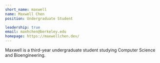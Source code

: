 ```yaml
---
short_name: maxwell
name: Maxwell Chen
position: Undergraduate Student

leadership: true
email: maxhchen@berkeley.edu
homepage: https://maxwellchen.dev/
---
```


Maxwell is a third-year undergraduate student studying
Computer Science and Bioengineering.
